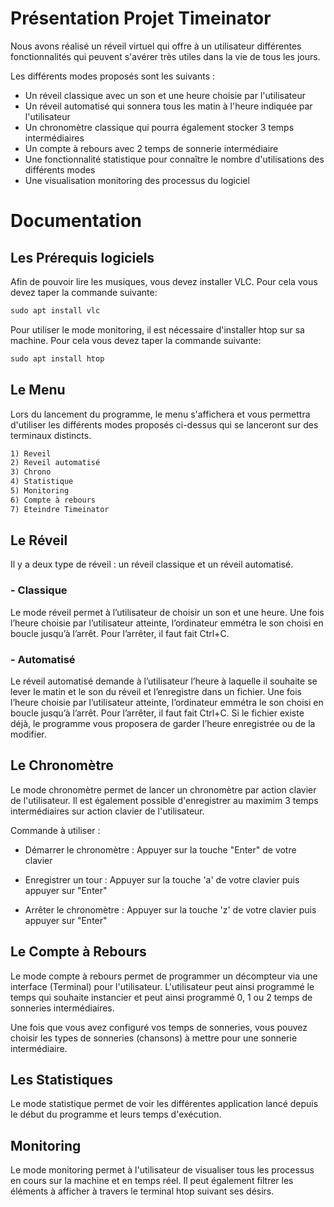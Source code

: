# Présentation Projet Timeinator

Nous avons réalisé un réveil virtuel qui offre à un utilisateur différentes fonctionnalités qui peuvent s'avérer très utiles dans la vie de tous les jours.

Les différents modes proposés sont les suivants : 

  - Un réveil classique avec un son et une heure choisie par l'utilisateur
  - Un réveil automatisé qui sonnera tous les matin à l'heure indiquée par l'utilisateur
  - Un chronomètre classique qui pourra également stocker 3 temps intermédiaires 
  - Un compte à rebours avec 2 temps de sonnerie intermédiaire
  - Une fonctionnalité statistique pour connaître le nombre d'utilisations des différents modes
  - Une visualisation monitoring des processus du logiciel 

# Documentation 

## Les Prérequis logiciels
Afin de pouvoir lire les musiques, vous devez installer VLC.
Pour cela vous devez taper la commande suivante:
```markdown
sudo apt install vlc
```
Pour utiliser le mode monitoring, il est nécessaire d'installer htop sur sa machine.
Pour cela vous devez taper la commande suivante:
```markdown
sudo apt install htop
```

## Le Menu
Lors du lancement du programme, le menu s'affichera et vous permettra d'utiliser les différents modes proposés ci-dessus qui se lanceront sur des terminaux distincts.

```markdown
1) Reveil
2) Reveil automatisé
3) Chrono
4) Statistique
5) Monitoring
6) Compte à rebours
7) Eteindre Timeinator
```

## Le Réveil
Il y a deux type de réveil : un réveil classique et un réveil automatisé.
### - Classique

Le mode réveil permet à l’utilisateur de choisir un son et une heure.
Une fois l’heure choisie par l’utilisateur atteinte, l’ordinateur emmétra le son choisi en boucle jusqu’à l’arrêt. Pour l’arrêter, il faut fait Ctrl+C.

### - Automatisé

Le réveil automatisé demande à l’utilisateur l’heure à laquelle il souhaite se lever le matin et le son du réveil et l’enregistre dans un fichier. Une fois l’heure choisie par l’utilisateur atteinte, l’ordinateur emmétra le son choisi en boucle jusqu’à l’arrêt. Pour l’arrêter, il faut fait Ctrl+C.
Si le fichier existe déjà, le programme vous proposera de garder l’heure enregistrée ou de la modifier.

## Le Chronomètre

Le mode chronomètre permet de lancer un chronomètre par action clavier de l'utilisateur. 
Il est également possible d'enregistrer au maximim 3 temps intermédiaires sur action clavier de l'utilisateur. 

Commande à utiliser :

- Démarrer le chronomètre : Appuyer sur la touche "Enter" de votre clavier 

- Enregistrer un tour : Appuyer sur la touche 'a' de votre clavier puis appuyer sur "Enter"

- Arrêter le chronomètre : Appuyer sur la touche 'z' de votre clavier puis appuyer sur "Enter"



## Le Compte à Rebours

Le mode compte à rebours permet de programmer un décompteur via une interface (Terminal) pour l'utilisateur.
L'utilisateur peut ainsi programmé le temps qui souhaite instancier et peut ainsi programmé 0, 1 ou 2 temps de sonneries intermédiaires.

Une fois que vous avez configuré vos temps de sonneries, vous pouvez choisir les types de sonneries (chansons) à mettre pour une sonnerie intermédiaire.



## Les Statistiques

Le mode statistique permet de voir les différentes application lancé depuis le début du programme et leurs temps d'exécution.



## Monitoring

Le mode monitoring permet à l'utilisateur de visualiser tous les processus en cours sur la machine et en temps réel.
Il peut également filtrer les éléments à afficher à travers le terminal htop suivant ses désirs.



